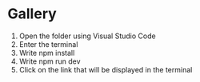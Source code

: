 # Gallery

1. Open the folder using Visual Studio Code
2. Enter the terminal
3. Write npm install
4. Write npm run dev
5. Click on the link that will be displayed in the terminal
